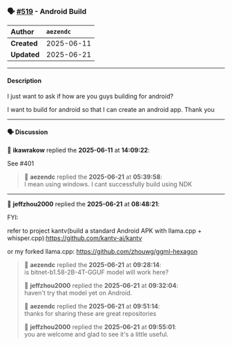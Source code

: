 ### 🗣️ [#519](https://github.com/ikawrakow/ik_llama.cpp/discussions/519) - Android Build

| **Author** | `aezendc` |
| :--- | :--- |
| **Created** | 2025-06-11 |
| **Updated** | 2025-06-21 |

---

#### Description

I just want to ask if how are you guys building for android?

I want to build for android so that I can create an android app. Thank you

---

#### 🗣️ Discussion

👤 **ikawrakow** replied the **2025-06-11** at **14:09:22**:<br>

See #401

> 👤 **aezendc** replied the **2025-06-21** at **05:39:58**:<br>
> I mean using windows. I cant successfully build using NDK

---

👤 **jeffzhou2000** replied the **2025-06-21** at **08:48:21**:<br>

FYI:

refer to project kantv(build a standard Android APK with llama.cpp + whisper.cpp):https://github.com/kantv-ai/kantv

or my forked llama.cpp: https://github.com/zhouwg/ggml-hexagon

> 👤 **aezendc** replied the **2025-06-21** at **09:28:14**:<br>
> is bitnet-b1.58-2B-4T-GGUF model will work here?
> 
> 👤 **jeffzhou2000** replied the **2025-06-21** at **09:32:04**:<br>
> haven't try that model yet on Android.
> 
> 👤 **aezendc** replied the **2025-06-21** at **09:51:14**:<br>
> thanks for sharing these are great repositories
> 
> 👤 **jeffzhou2000** replied the **2025-06-21** at **09:55:01**:<br>
> you are welcome and glad to see it's a little useful.